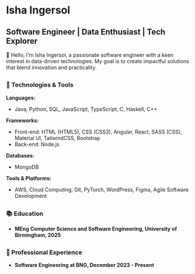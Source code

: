 # Isha Ingersol
## Software Engineer | Data Enthusiast | Tech Explorer

👋 Hello, I'm Isha Ingersol, a passionate software engineer with a keen interest in data-driven technologies. My goal is to create impactful solutions that blend innovation and practicality.

##

### 🔧 Technologies & Tools
**Languages:**
  - Java, Python, SQL, JavaScript, TypeScript, C, Haskell, C++

**Frameworks:**
- Front-end: HTML (HTML5), CSS (CSS3), Angular, React, SASS (CSS), Material UI, TailwindCSS, Bootstrap
- Back-end: Node.js
  
**Databases:**
- MongoDB
  
**Tools & Platforms:**
- AWS, Cloud Computing, Git, PyTorch, WordPress, Figma, Agile Software Development

##
<!--
### 🌱 Currently Learning
I'm always eager to expand my skill set. Currently, I'm exploring:
- [Technology/Tool 1]
- [Technology/Tool 2]

##
-->

### 📚 Education
- **MEng Computer Science and Software Engineering, University of Birmingham, 2025**

##

### 💼 Professional Experience
- **Software Engineering at BNG, December 2023 - Present**
  <!-- - Brief description of your responsibilities and achievements. -->

<!--
- **[Previous Job Title] at [Previous Company], [Start Date] - [End Date]**
  - Highlight key accomplishments and projects.

### 🚀 Projects
- [Project Name 1]: Brief description and link to the repository.
- [Project Name 2]: Brief description and link to the repository.

### 📫 Connect with Me
- LinkedIn: [Your LinkedIn Profile]
- Twitter: [@YourTwitterHandle]
- Website: [Your Portfolio/Personal Website]

Feel free to explore my repositories, and let's connect to discuss exciting opportunities in the world of technology!

[![GitHub followers](https://img.shields.io/github/followers/your-username?style=social)](https://github.com/your-username)
-->
